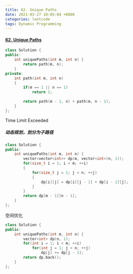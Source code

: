 ```yaml
---
title: 62. Unique Paths
date: 2021-03-27 10:05:04 +0800
categories: leetcode
tags: Dynamic Programming
---
```

#### [62. Unique Paths](https://leetcode.com/problems/unique-paths/)
```c++
class Solution {
public:
    int uniquePaths(int m, int n) {
        return path(m, n);
    }
private:
    int path(int m, int n)
    {
        if(m == 1 || n == 1)
            return 1;
        
        return path(m - 1, n) + path(m, n - 1);
    }
};
```

Time Limit Exceeded

##### 动态规划，划分为子路径
```c++
class Solution {
public:
    int uniquePaths(int m, int n) {
        vector<vector<int>> dp(m, vector<int>(n, 1));
        for(size_t i = 1; i < m; ++i)
        {
            for(size_t j = 1; j < n; ++j)
            {
                dp[i][j] = dp[i][j - 1] + dp[i - 1][j];
            }
        }
        return dp[m - 1][n - 1];
    }
};
```

空间优化
```c++
class Solution {
public:
    int uniquePaths(int m, int n) {
        vector<int> dp(n, 1);
        for(int i = 1; i < m; ++i)
            for(int j = 1; j < n; ++j)
                dp[j] += dp[j - 1];   
        return dp.back();
    }
};
```

